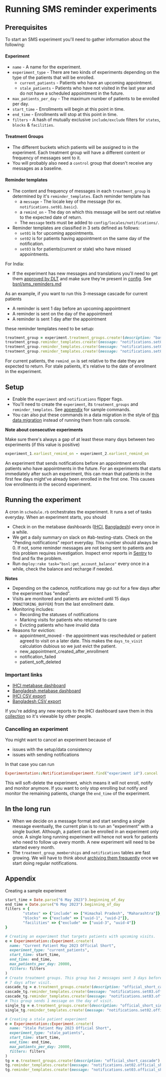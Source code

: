 # Running SMS reminder experiments

## Prerequisites
To start an SMS experiment you'll need to gather information about the following:

#### Experiment

- `name` - A name for the experiment.
- `experiment_type` - There are two kinds of experiments depending on the type of the patients that will be enrolled.
  - `current_patients` - Patients who have an upcoming appointment.
  - `stale_patients` - Patients who have not visited in the last year and do not have a scheduled appointment in the future.
- `max_patients_per_day` - The maximum number of patients to be enrolled per day.
- `start_time` - Enrollments will begin at this point in time.
- `end_time` - Enrollments will stop at this point in time.
- `filters` - A hash of mutually exclusive `include/exclude` filters for `states`, `blocks` & `facilities`.

#### Treatment Groups

- The different buckets which patients will be assigned to in the experiment.
  Each treatment group will have a different content or frequency of messages sent to it.
- You will probably also need a `control` group that doesn't receive any messages as a baseline.

#### Reminder templates

- The content and frequency of messages in each `treatment_group` is determined by it's `reminder_templates`.
  Each reminder template has
  - a `message` - The locale key of the message (for ex. `notifications.set01.basic`).
  - a `remind_on` -  The day on which this message will be sent out relative to the expected date of return.
  - The `message` texts must be added to `config/locales/notifications/`.
- Reminder templates are classified in 3 sets defined as follows:
  - `set01` is for upcoming appointments.
  - `set02` is for patients having appointment on the same day of the notification.
  - `set03` is for patients(current or stale) who have missed appointments.

For India:
- If the experiment has new messages and translations you'll need to get them [approved by DLT](doc/howto/bsnl/sms_reminders.md) and make sure they're present in
  [config](../config/data/bsnl_templates.yml). See [bsnl/sms_reminders.md](bsnl/sms_reminders.md)

As an example, if you want to run this 3-message cascade for current patients
- A reminder is sent 1 day before an upcoming appointment
- A reminder is sent on the day of the appointment
- A reminder is sent 1 day after the appointment

these reminder templates need to be setup:

```ruby
treatment_group = experiment.treatment_groups.create!(description: "basic_cascade")
treatment_group.reminder_templates.create!(message: "notifications.set01.basic", remind_on_in_days: -1)
treatment_group.reminder_templates.create!(message: "notifications.set02.basic", remind_on_in_days: 0)
treatment_group.reminder_templates.create!(message: "notifications.set03.basic", remind_on_in_days: 1)
```

For current patients, the `remind_on` is set relative to the date they are expected to return.
For stale patients, it's relative to the date of enrollment in the experiment.

## Setup
- Enable the `experiment` and `notifications` flipper flags.
- You'll need to create the `experiment`, its `treatment_groups` and `reminder_templates`. See [appendix](#appendix) for sample commands.
- You can also put these commands in a data migration in the style of [this data migration](db/data/20220412130957_create_apr2022_ihci_experiment.rb) 
instead of running them from rails console.

**Note about consecutive experiments**

Make sure there's always a gap of at least these many days between two experiments (if this value is positive)
```ruby
experiment_1.earliest_remind_on - experiment_2.earliest_remind_on
```

An experiment that sends notifications before an appointment enrolls patients who have appointments in the future.
For an experiments that starts immediately after such an experiment, this can mean that patients in the first few days might've already been enrolled in the first one.
This causes low enrollments in the second experiment.

## Running the experiment

A cron in `schedule.rb` orchestrates the experiment. It runs a set of tasks everyday.
When an experiment starts, you should
- Check in on the metabase dashboards ([IHCI](https://metabase.simple.org/dashboard/54-notifications-experiment-generic-dashboard),
  [Bangladesh](https://metabase.bd.simple.org/dashboard/10-notifications-experiment-generic-dashboard))
  every once in a while.
- We get a daily summary on slack on #ab-testing-stats. Check on the "Pending notifications" report everyday. 
  This number should always be 0. If not, some reminder messages are not being sent to patients and this problem requires investigation.
  Inspect error reports in [Sentry](https://sentry.io/organizations/resolve-to-save-lives/issues/?project=1217715) to find and fix the problem.
- Run `deploy:rake task="bsnl:get_account_balance"` every once in a while, check the balance and recharge if needed.

**Notes**

- Depending on the cadence, notifications may go out for a few days after the experiment has "ended".
- Visits are monitored and patients are evicted until 15 days (`MONITORING_BUFFER`) from the last enrollment date.
- Monitoring includes:
  - Recording the statuses of notifications
  - Marking visits for patients who returned to care
  - Evicting patients who have invalid data
- Reasons for eviction:
  - appointment_moved - the appointment was rescheduled or patient agreed to visit on a later date. This makes the
  `days_to_visit` calculation dubious so we just evict the patient.
  - new_appointment_created_after_enrollment
  - notification_failed
  - patient_soft_deleted

### Important links

- [IHCI metabase dashboard](https://metabase.simple.org/dashboard/54-notifications-experiment-generic-dashboard)
- [Bangladesh metabase dashboard](https://metabase.bd.simple.org/dashboard/10-notifications-experiment-generic-dashboard)
- [IHCI CSV export](https://metabase.simple.org/question/496-a-b-experiments-statistical-analysis-report)
- [Bangladesh CSV export](https://metabase.bd.simple.org/question/132-a-b-experiments-nhf-statistical-analysis-report)

If you're adding any new reports to the IHCI dashboard save them in this [collection](https://metabase.simple.org/collection/43-a-b-testing-ihci-shared)
so it's viewable by other people.

### Cancelling an experiment
You might want to cancel an experiment because of
- issues with the setup/data consistency
- issues with sending notifications

In that case you can run
```ruby
Experimentation::NotificationsExperiment.find("experiment id").cancel
```

This will soft-delete the experiment, which means it will not enroll, notify and monitor anymore.
If you want to only stop enrolling but notify and monitor the remaining patients,
change the `end_time` of the experiment.

## In the long run

- When we decide on a message format and start sending a single message eventually, the current plan
  is to run an "experiment" with a single bucket. Although, a patient can be enrolled in an experiment only once.
  A single long running experiment will hence not work for patients who need to follow up every month.
  A new experiment will need to be started every month.
- The `treatment_group_memberships` and `notifications` tables are fast growing. 
  We will have to think about [archiving them frequently](https://app.shortcut.com/simpledotorg/story/7931/data-archival-strategy-for-notification-communication-and-delivery-detail-records)
  once we start doing regular notifications.

## Appendix

Creating a sample experiment
```ruby
start_time = Date.parse("6 May 2023").beginning_of_day
end_time = Date.parse("6 May 2023").beginning_of_day
filters = {
        "states" => {"include" => ["Himachal Pradesh", "Maharashtra"]},
        "blocks" => {"exclude" => ["uuid-1", "uuid-2"]},
        "facilities" => {"exclude" => ["uuid-3", "uuid-4"]}
}

# Creating an experiment that targets patients with upcoming visits.
e = Experimentation::Experiment.create!(
  name: "Current Patient May 2023 Official Short",
  experiment_type: "current_patients",
  start_time: start_time,
  end_time: end_time,
  max_patients_per_day: 20000,
  filters: filters
)
# Create treatment groups. This group has 2 messages sent 3 days before and
# 7 days after visit.
cascade_tg = e.treatment_groups.create!(description: "official_short_cascade")
cascade_tg.reminder_templates.create!(message: "notifications.set03.official_short", remind_on_in_days: -3)
cascade_tg.reminder_templates.create!(message: "notifications.set03.official_short", remind_on_in_days: 7)
# This group sends 1 message on the day of visit.
single_tg = e.treatment_groups.create!(description: "official_short_single")
single_tg.reminder_templates.create!(message: "notifications.set02.official_short", remind_on_in_days: -3)

# Creating a stale patient experiment
e = Experimentation::Experiment.create!(
  name: "Stale Patient May 2023 Official Short",
  experiment_type: "stale_patients",
  start_time: start_time,
  end_time: end_time,
  max_patients_per_day: 20000,
  filters: filters
)
tg = e.treatment_groups.create!(description: "official_short_cascade")
tg.reminder_templates.create!(message: "notifications.set02.official_short", remind_on_in_days: 0)
tg.reminder_templates.create!(message: "notifications.set03.official_short", remind_on_in_days: 7)
```
